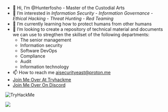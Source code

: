 - 👋 Hi, I’m @Hunterfosho - Master of the Custodial Arts
- 👀 I’m interested in *Information Security* - *Information Governance* - *Ethical Hacking* - *Threat Hunting* - *Red Teaming*
- 🌱 I’m currently learning how to protect humans from other humans
- 💞️ I’m looking to create a repository of technical material and documents we can use to stregthen the skillset of the following departments:
  - The senior management
  - Information security
  - Software DevOps
  - Compliance
  - Audit
  - Information technology
- 📫 How to reach me aisecurityeast@proton.me
- [Join Me Over At Tryhackme](https://www.tryhackme.com)
- [Join Me Over On Discord](https://discord.com/channels/@me)


<img src="https://tryhackme-badges.s3.amazonaws.com/jtollison.png" alt="TryHackMe">

<!---
Hunterfosho/Hunterfosho is a ✨ special ✨ repository because its `README.md` (this file) appears on your GitHub profile.
You can click the Preview link to take a look at your changes.
--->

<img src="https://img.shields.io/github/last-commit/Hunterfosho/Hunterfosho.svg"/> </p>
